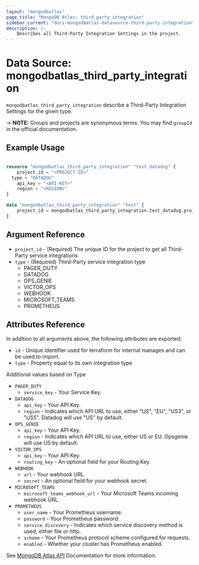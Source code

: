 ```yaml
---
layout: "mongodbatlas"
page_title: "MongoDB Atlas: third_party_integration"
sidebar_current: "docs-mongodbatlas-datasource-third-party-integration"
description: |-
    Describes all Third-Party Integration Settings in the project.
---
```


# Data Source: mongodbatlas_third_party_integration

`mongodbatlas_third_party_integration` describe a Third-Party Integration Settings for the given type.

-> **NOTE:** Groups and projects are synonymous terms. You may find `groupId` in the official documentation.

## Example Usage

```terraform

resource "mongodbatlas_third_party_integration" "test_datadog" {
	project_id = "<PROJECT-ID>"
  type = "DATADOG"
	api_key = "<API-KEY>"
	region = "<REGION>"
}

data "mongodbatlas_third_party_integration" "test" {
	project_id = mongodbatlas_third_party_integration.test_datadog.project_id
}
```

## Argument Reference

* `project_id` - (Required) The unique ID for the project to get all Third-Party service integrations
* `type`       - (Required) Third-Party service integration type
     * PAGER_DUTY
     * DATADOG
     * OPS_GENIE
     * VICTOR_OPS
     * WEBHOOK
     * MICROSOFT_TEAMS
     * PROMETHEUS

## Attributes Reference

In addition to all arguments above, the following attributes are exported:

* `id` - Unique identifier used for terraform for internal manages and can be used to import.
* `type` -  Property equal to its own integration type

Additional values based on Type

* `PAGER_DUTY`
  * `service_key` - Your Service Key.
* `DATADOG`
  * `api_key` - Your API Key.
  * `region` - Indicates which API URL to use, either "US", "EU", "US3", or "US5". Datadog will use "US" by default.    
* `OPS_GENIE`
  * `api_key` - Your API Key.
  * `region` -  Indicates which API URL to use, either US or EU. Opsgenie will use US by default.
* `VICTOR_OPS`
  * `api_key` - 	Your API Key.
  * `routing_key` - An optional field for your Routing Key.
* `WEBHOOK`
  * `url` - Your webhook URL.
  * `secret` - An optional field for your webhook secret.
* `MICROSOFT_TEAMS`
  * `microsoft_teams_webhook_url` -  Your Microsoft Teams incoming webhook URL.
* `PROMETHEUS`
  * `user_name` - Your Prometheus username.
  * `password` - Your Prometheus password.
  * `service_discovery` - Indicates which service discovery method is used, either file or http.
  * `scheme` - Your Prometheus protocol scheme configured for requests.
  * `enabled` - Whether your cluster has Prometheus enabled.

See [MongoDB Atlas API](https://www.mongodb.com/docs/atlas/reference/api-resources-spec/#tag/Third-Party-Integrations/operation/createThirdPartyIntegration) Documentation for more information.
